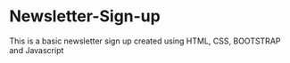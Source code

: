 # Newsletter-Sign-up
This is a basic newsletter sign up created using HTML, CSS, BOOTSTRAP and Javascript
